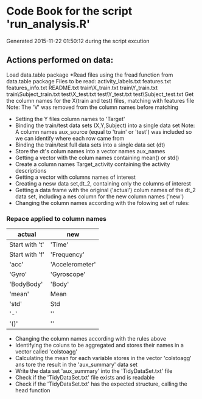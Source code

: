 # Code Book for the script 'run_analysis.R'
Generated 2015-11-22 01:50:12 during the script excution

## Actions performed on data:

Load data.table package
*Read files using the fread function from data.table package
Files to be read:
activity_labels.txt
features.txt
features_info.txt
README.txt
train\X_train.txt
train\Y_train.txt
train\Subject_train.txt
test\X_test.txt
test\Y_test.txt
test\Subject_test.txt
Get the column names for the X(train and test) files, matching with features file
Note: The 'V' was removed from the column  names before matching
* Setting the Y files column names to 'Target'
* Binding the train/test data sets (X,Y,Subject) into a single data set
Note: A column names aux_source (equal to 'train' or 'test') was included so we can identify where each row came from 
* Binding the train/test full data sets into a single data set (dt)
* Store the dt's colum names into a vector names aux_names
* Getting a vector with the colum names containing mean() or std() 
* Create a column names Target_activity containing the activity descriptions
* Getting a vector with columns names of interest
* Creating a nesw data set,dt_2, containing only the columns of interest
* Getting a data frame with the original ('actual') colum names of the dt_2 data set, including  a nes column for the new column names ('new')
* Changing the column names according with the folowing set of rules:

### Repace applied to column names

actual       | new
--------------------|------------
Start with 't'           | 'Time'
Start with 'f'      | 'Frequency'
'acc'     | 'Accelerometer'
'Gyro'     | 'Gyroscope'
'BodyBody'     | 'Body'
'mean'     | Mean
'std'     | Std
'-'     | ''
'()'     | ''

* Changing the column names according with the rules above
* Identifying the coluns to be aggregated and stores their names in a vector called 'colstoagg' 
* Calculating the mean for each variable stores in the vector 'colstoagg' ans tore the result in the   'aux_summary' data set
* Write the data set 'aux_summary' into the 'TidyDataSet.txt' file 
* Check if the 'TidyDataSet.txt' file exists and is readable
* Check if the 'TidyDataSet.txt'  has  the expected structure, calling the head function 
